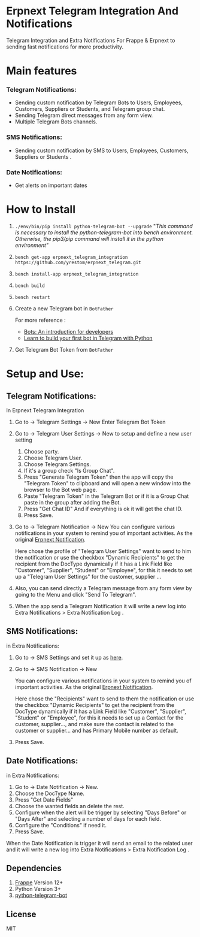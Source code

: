 # Erpnext Telegram Integration And Notifications

Telegram Integration and Extra Notifications For Frappe & Erpnext to sending fast notifications for more productivity.



# Main features 

### Telegram Notifications:

- Sending custom notification by Telegram Bots to Users, Employees, Customers, Suppliers or Students, and Telegram group chat.
- Sending Telegram direct messages from any form view.
- Multiple Telegram Bots channels.

### SMS Notifications:

- Sending custom notification by SMS to Users, Employees, Customers, Suppliers or Students .

### Date Notifications:

- Get alerts on important dates



# How to Install

1. `./env/bin/pip install python-telegram-bot --upgrade` "*This command is necessary to install the python-telegram-bot into bench environment. Otherwise, the pip3/pip command will install it in the python environment"*

2. `bench get-app erpnext_telegram_integration https://github.com/yrestom/erpnext_telegram.git`

3. `bench install-app erpnext_telegram_integration`

4. `bench build`

5. `bench restart`

6. Create a new Telegram bot in `BotFather` 

   For more reference :

   - [Bots: An introduction for developers](https://core.telegram.org/bots)
   - [Learn to build your first bot in Telegram with Python](https://www.freecodecamp.org/news/learn-to-build-your-first-bot-in-telegram-with-python-4c99526765e4/)

7. Get Telegram Bot Token from `BotFather`



# Setup and Use:

## Telegram Notifications:

In Erpnext Telegram Integration

1. Go to → Telegram Settings -> New Enter Telegram Bot Token

2. Go to → Telegram User Settings -> New to setup and define a new user setting

   1. Choose party.
   2. Choose Telegram User.
   3. Choose Telegram Settings.
   4. If it's a group check "Is Group Chat".
   5. Press "Generate Telegram Token" then the app will copy the "Telegram Token" to clipboard and will open a new window into the browser to the Bot web page.
   6. Paste "Telegram Token" in the Telegram Bot or if it is a Group Chat paste in the group after adding the Bot.
   7. Press "Get Chat ID" And if everything is ok it will get the chat ID.
   8. Press Save.

3. Go to → Telegram Notification -> New You can configure various notifications in your system to remind you of important activities. As the original [Erpnext Notification](https://erpnext.com/docs/user/manual/en/setting-up/notifications).

   Here chose the profile of "Telegram User Settings" want to send to him the notification or use the checkbox "Dynamic Recipients" to get the recipient from the DocType dynamically if it has a Link Field like "Customer", "Supplier", "Student" or "Employee", for this it needs to set up a "Telegram User Settings" for the customer, supplier ...

4. Also, you can send directly a Telegram message from any form view by going to the Menu and click "Send To Telegram".

5. When the app send a Telegram Notification it will write a new log into Extra Notifications > Extra Notification Log .



## SMS Notifications:

in Extra Notifications: 

1. Go to → SMS Settings and set it up as [here](https://docs.erpnext.com/docs/user/manual/en/setting-up/sms-setting).

2. Go to → SMS Notification → New

   You can configure various notifications in your system to remind you of important activities. As the original [Erpnext Notification](https://erpnext.com/docs/user/manual/en/setting-up/notifications).

   Here chose the "Recipients" want to send to them the notification or use the checkbox "Dynamic Recipients" to get the recipient from the DocType dynamically if it has a Link Field like "Customer", "Supplier", "Student" or "Employee", for this it needs to set up a Contact for the customer, supplier..., and make sure the contact is related to the customer or supplier... and has Primary Mobile number as default.

3. Press Save.



## Date Notifications:

in Extra Notifications:

1. Go to → Date Notification → New.
2. Choose the DocType Name.
3. Press "Get Date Fields"
4. Choose the wanted fields an delete the rest.
5. Configure when the alert will be trigger by selecting "Days Before" or "Days After" and selecting a number of days for each field.
6. Configure the "Conditions" if need it.
7. Press Save.

When the Date Notification is trigger it will send an email to the related user and it will write a new log into Extra Notifications > Extra Notification Log .



## Dependencies

1. [Frappe](https://github.com/frappe/frappe) Version 12+
2. Python Version  3+
3. [python-telegram-bot](https://github.com/python-telegram-bot/python-telegram-bot)



## License

MIT
